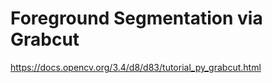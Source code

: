 # Foreground Segmentation via Grabcut

https://docs.opencv.org/3.4/d8/d83/tutorial_py_grabcut.html

